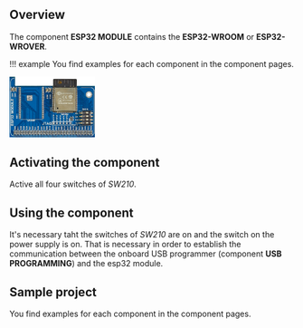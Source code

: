 ## Overview

The component **ESP32 MODULE** contains the **ESP32-WROOM** or **ESP32-WROVER**.

!!! example
    You find examples for each component in the component pages.

<img src="/images/esp32/block_esp32_module.png"  width="30%">

## Activating the component
Active all four switches of *SW210*.

## Using the component

It's necessary taht the switches of *SW210* are on and the switch on the power supply is on. That is necessary in order to establish the communication between the onboard USB programmer (component **USB PROGRAMMING**) and the esp32 module.

## Sample project

You find examples for each component in the component pages.



